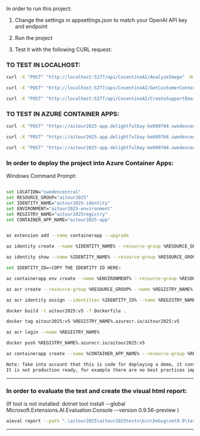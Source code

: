 In order to run this project:

1) Change the settings in appsettings.json to match your OpenAI API key and endpoint

2) Run the project

3) Test it with the following CURL request:


### TO TEST IN LOCALHOST:

``` bash
curl -X "POST" "http://localhost:5277/api/CosentinoAI/AnalyzeImage" -H "accept: text/plain" -H "Content-Type: application/json" -d @imagerequest.json

curl -X "POST" "http://localhost:5277/api/CosentinoAI/GetCustomerContext" -H "accept: text/plain" -H "Content-Type: application/json" -d @customerContextRequest.json

curl -X "POST" "http://localhost:5277/api/CosentinoAI/CreateSupportEmail" -H "accept: text/plain" -H "Content-Type: application/json" -d @emailRequest.json
```

### TO TEST IN AZURE CONTAINER APPS:

``` bash
curl -X "POST" "https://aitour2025-app.delightfulbay-be099704.swedencentral.azurecontainerapps.io/api/CosentinoAI/AnalyzeImage" -H "Content-Type: application/json" -d @imagerequest.json

curl -X "POST" "https://aitour2025-app.delightfulbay-be099704.swedencentral.azurecontainerapps.io/api/CosentinoAI/GetCustomerContext" -H "Content-Type: application/json" -d @customerContextRequest.json

curl -X "POST" "https://aitour2025-app.delightfulbay-be099704.swedencentral.azurecontainerapps.io/api/CosentinoAI/CreateSupportEmail" -H "Content-Type: application/json" -d @emailRequest.json
```



### In order to deploy the project into Azure Container Apps:

Windows Command Prompt:
``` bash

set LOCATION="swedencentral"
set RESOURCE_GROUP="aitour2025"
set IDENTITY_NAME="aitour2025-identity"
set ENVIRONMENT="aitour2025-environment"
set REGISTRY_NAME="aitour2025registry"
set CONTAINER_APP_NAME="aitour2025-app"


az extension add --name containerapp --upgrade

az identity create --name %IDENTITY_NAME% --resource-group %RESOURCE_GROUP% --output none

az identity show --name %IDENTITY_NAME% --resource-group %RESOURCE_GROUP% --query id --output tsv

set IDENTITY_ID=<COPY THE IDENTITY ID HERE>

az containerapp env create --name %ENVIRONMENT% --resource-group %RESOURCE_GROUP% --location %LOCATION% --mi-user-assigned %IDENTITY_ID% --output none

az acr create --resource-group %RESOURCE_GROUP% --name %REGISTRY_NAME% --sku Basic --output none

az acr identity assign --identities %IDENTITY_ID% --name %REGISTRY_NAME% --resource-group %RESOURCE_GROUP% --output none

docker build -t aitour2025:v5 -f Dockerfile .

docker tag aitour2025:v5 %REGISTRY_NAME%.azurecr.io/aitour2025:v5

az acr login -–name %REGISTRY_NAME%

docker push %REGISTRY_NAME%.azurecr.io/aitour2025:v5

az containerapp create --name %CONTAINER_APP_NAME% --resource-group %RESOURCE_GROUP%  --environment %ENVIRONMENT% --image %REGISTRY_NAME%.azurecr.io/aitour2025:v5 --target-port 8080  --ingress external --user-assigned %IDENTITY_ID% --registry-identity %IDENTITY_ID% --registry-server %REGISTRY_NAME%.azurecr.io --query properties.configuration.ingress.fqdn 

Note: Take into account that this is code for deploying a demo, it contains the minimum code to show the functionality of the application (How to work with Semantic Kernel, AIFoundry and how to monitor it). 
It is not production ready, for example there are no best practices implented to protect secrets with KeyVault.

``` 

-------------------

### In order to evaluate the test and create the visual html report:

(If tool is not installed: dotnet tool install --global Microsoft.Extensions.AI.Evaluation.Console --version 0.9.56-preview   )

``` bash
aieval report --path ".\aitour2025\aitour2025tests\bin\Debug\net9.0\testresult" --output report.html                                                  
```

----------------------------------


